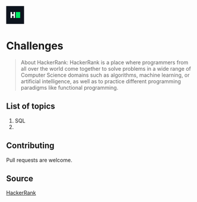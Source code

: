 <img src="https://github.com/ilyastartsdata/hackerrank_challenges/blob/main/HackerRank_Logo.png" width="48">

# Challenges

> About HackerRank: HackerRank is a place where programmers from all over the world come together to solve problems in a wide range of Computer Science domains such as algorithms, machine learning, or artificial intelligence, as well as to practice different programming paradigms like functional programming.

## List of topics

1. SQL
2. 

## Contributing

Pull requests are welcome.

## Source

[HackerRank](https://www.hackerrank.com)
